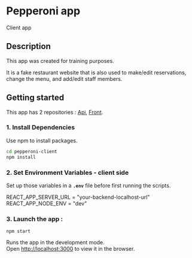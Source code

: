 # Pepperoni app
Client app

## Description
This app was created for training purposes.

It is a fake restaurant website that is also used to make/edit reservations, change the menu, and add/edit staff members.


## Getting started
This app has 2 repositories : [Api](https://github.com/abwashere/pepperoni-server),
[Front](https://github.com/abwashere/pepperoni-client).


### 1. Install Dependencies

Use npm to install packages.
```bash
cd pepperoni-client
npm install
```

### 2. Set Environment Variables - client side

Set up those variables in a **`.env`** file before first running the scripts.

REACT_APP_SERVER_URL = "your-backend-localhost-url"\
REACT_APP_NODE_ENV = "dev"

### 3. Launch the app :

`npm start`

Runs the app in the development mode.\
Open [http://localhost:3000](http://localhost:3000) to view it in the browser.
